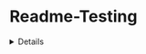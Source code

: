# Readme-Testing

<details>
  <code><summary>index.html</summary></code>

  ```html
<!DOCTYPE html>
<html lang="en">
<head>
  <meta charset="UTF-8">
  <meta name="viewport" content="width=device-width, initial-scale=1.0">
  <title>Open Link in New Tab</title>
</head>
<body>
  <button id="openLinkButton">Open GitHub in New Tab</button>

  <script>
    document.getElementById('openLinkButton').onclick = function() {
      window.open('https://github.com', '_blank');
    };
  </script>
</body>
</html>

</details>
